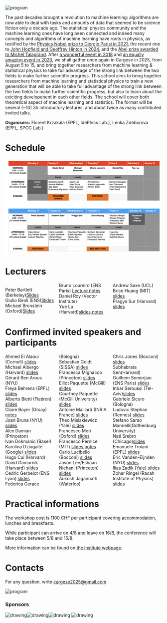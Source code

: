 ![program](Cargese2025.jpg)

The past decades brought a revolution to machine learning: algorithms are now able to deal with tasks and amounts of data that seemed to be science fiction only a decade ago. The statistical physics community and the machine learning ones have long been connected and indeed many concepts and algorithms of machine learning have roots in physics, as testified by the [Physics Nobel prize to Giorgio Parisi in 2021](https://www.nobelprize.org/prizes/physics/2021/parisi/facts/), the recent one to [John Hopfield and Geoffrey Hinton in 2024](https://www.nobelprize.org/prizes/physics/2024/press-release/), and the [Abel prize awarded to Michel Talagrand](https://abelprize.no/article/2024/michel-talagrand-awarded-2024-abel-prize). After [a wonderful event in 2018](https://krzakala.github.io/cargese.io/) and  [an equally amazing event in 2023](https://cargese2023.github.io/), we shall gather once again in Cargese in 2025, from August 5 to 15, and bring together researchers from machine learning & statistical physics to take full advantage of the strong link between the two fields to make further scientific progress. This school aims to bring together researchers from machine learning and statistical physics to train a new generation that will be able to take full advantage of the strong link between the two fields to make further scientific progress, but also to learn about the exiciting developenent in each other fields. The school will cover both theoretical aspect of machine learning and statistics. The format will be several (~10) 3h introductory lectures, and about twice as many contributed invited talks.

__Organisers:__  Florent Krzakala (EPFL, IdePhics Lab.), Lenka Zdeborova (EPFL, SPOC Lab.) 

# Schedule

![program](Program2025.jpeg.png)

# Lecturers

<div style="column-count: 3;">

Peter Bartlett (Berkeley)<a href="https://www.stat.berkeley.edu/~bartlett/talks/202508Cargese.pdf">Slides</a><br>
Giulio Biroli (ENS)<a href="Folder/Biroli  .pdf">Slides</a><br>
Michael Bronstein (Oxford)<a href="Folder/Geometric.pdf">Slides</a><br>
Bruno Loureiro (ENS Paris) <a href="https://brloureiro.github.io/assets/pdf/cargese2025.pdf">Lecture notes</a><br>
Daniel Roy (Vector Institute)<br>
Yue Lu (Harvard)<a href="Folder/Yue-S.pdf">slides</a>,<a href="Folder/Yue-N.pdf">notes</a> <br>
Andrew Saxe (UCL) <br>
Brice Huang (MIT) <a href="Huang_slides.pdf">slides</a><br>
Pragya Sur (Harvard)  <a href="Folder/slides_Cargese_toshare.pdf">slides</a><br>
</div>

# Confirmed invited speakers and participants

<div style="column-count: 3;">
Ahmed El Alaoui (Cornell) <a href="Folder/Ahmed.pdf">slides</a><br>
Michael Albergo (Harvard) <a href="Folder/Generative Flow Maps via Self-distillation  Copy.pdf">slides</a><br>
Gérard Ben Arous (NYU)<br>
Freya Behrens (EPFL) <a href="Folder/Freya.pdf">slides</a><br>
Alberto Bietti (Flatiron) <a href="Folder/Alerbto.pdf">slides</a><br>
Claire Boyer (Orsay) <a href="https://github.com/Cargese2025/Cargese2025.github.io/blob/main/Folder/Boyer_attention_clustering.pdf">notes</a><br>
Joan Bruna (NYU) <a href="Folder/joanbruna.pdf">slides</a><br>
Alex Damian (Princeton)<br>
Ivan Dokmanic (Basel)<br>
Karolina Dziugaite (Google) <a href="Folder/GKD.pdf">slides</a><br>
Hugo Cui (Harvard) <br>
David Gamarnik (Harvard)  <a href="Folder/David.pdf">slides</a><br>
Cedric Gerbelot (ENS Lyon) <a href="Folder/Cedric.pdf">slides</a><br>
Federica Gerace (Bologna)<br>
Sebastian Goldt (SISSA) <a href="Folder/2508 ICA Goldt Cargese.pdf">slides</a><br>
Francesca Mignacco (Princeton)  <a href="Folder/francesca_cargese2025.pdf">slides</a><br>
Elliot Paquette (McGill) <a href="Folder/ElliotP.pdf">slides</a><br>
Courtney Paquette (McGill University) <a href="Folder/Paquette_C_Cargese.pdf">slides</a><br>
Antoine Maillard (INRIA France) <a href="Folder/Antoine.pdf">slides</a><br>
Theo Misiakiewicz (Yale)  <a href="Folder/THeo.pdf">slides</a><br>
Francesco Mori (Oxford) <a href="Folder/Mori_cargese.pdf">slides</a><br>
Francesco Pernice (MIT) <a href="Folder/Fra-P-slides.pdf">slides</a>,<a href="Folder/Fra-P-Notes.pdf">notes</a> <br>
Carlo Lucibello (Bocconi) <a href=" Folder/diffusion_45min.pdf">slides</a><br>
Jason Lee/Eshaan Nichani (Princeton) <a href="Folder/Nichani.pdf">slides</a><br>
Aukosh Jagannath (Waterloo)<br>
Chris Jones (Bocconi) <a href="Folder/CJones.pdf">slides</a><br>
Subhabrata Sen(Harvard) <br>
Guilhem Semerjian (ENS Paris) <a href="Folder/GS.pdf">slides</a><br>
Inbar Seroussi (Tel-Aviv)<a href="Folder/Inbar.pdf">slides</a><br>
Gabriele Sicuro (Bologna) <br>
Ludovic Stephan (Rennes)  <a href="Folder/Ludo.pdf">slides</a><br>        
Stefano Sarao Mannelli(Gothenburg University)<br>
Nati Srebro (Chicago)<a href="Folder/Nati.pdf">slides</a><br>
Emanuele Troiani (EPFL) <a href="Folder/Troianil.pdf">slides</a><br>
Eric Vanden-Eijnden (NYU) <a href="FFolder/Eric-compressé.pdf">slides</a><br>
Ilias Zadik (Yale)  <a href="Folder/Ilias.pdf">slides</a><br>
Zohar Ringel (Racah Institute of Physics) <a href="Folder/Zohar.pdf">slides</a><br>
</div>


# Practical informations

The workshop cost is 1100 CHF per participant covering accommodation, lunches and breakfasts. 

While participant can arrive on 4/8 and leave on 16/8, the conference will take place between 5/8 and 15/8.

More information can be found on [the institute webpage](https://iesc.universita.corsica/?lang=en).

<!--- The poster of the event can be downloaded [here](Affiche-Krzakala-2023.pdf) -->

# Contacts

For any question, write [cargese2025@gmail.com](mailto:cargese2025@gmail.com).


<!-- # Organization Committee:
Florent Krzakala (EPFL, IdePhics Lab.), Lenka Zdeborova (EPFL, SPOC Lab.)
           -->
<!-- <a href="https://twitter.com/intent/tweet?button_hashtag=cargese2025&ref_src=twsrc%5Etfw" class="twitter-hashtag-button" data-show-count="false">Tweet #cargese2023</a><script async src="https://platform.twitter.com/widgets.js" charset="utf-8"></script> -->


![program](cargese.jpg)


### Sponsors

<img src="https://leshouches2022.github.io/img/logo_CFM.jpg" alt="drawing" width="200"/><img src="https://www.myscience.ch/var/myscience/image/logo/snf_banner_fr.svg" alt="drawing" width="200"/><img src="https://upload.wikimedia.org/wikipedia/commons/f/f4/Logo_EPFL.svg" alt="drawing" width="150"/>
<img src="https://www.cnrs.fr/themes/custom/cnrs/logo.svg" alt="drawing" width="75"/>


